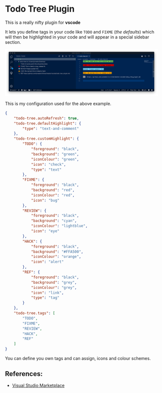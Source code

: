 # Todo Tree Plugin

This is a really nifty plugin for **vscode**

It lets you define tags in your code like `TODO` and `FIXME` (_the defaults_) which will then be highlighted in your code and will appear in a special sidebar section.

![Todo Tree screenshot example](todo-tree.png)

This is my configuration used for the above example.

```json
{
    "todo-tree.autoRefresh": true,
    "todo-tree.defaultHighlight": {
        "type": "text-and-comment"
    },
    "todo-tree.customHighlight": {
        "TODO": {
            "foreground": "black",
            "background": "green",
            "iconColour": "green",
            "icon": "check",
            "type": "text"
        },
        "FIXME": {
            "foreground": "black",
            "background": "red",
            "iconColour": "red",
            "icon": "bug"
        },
        "REVIEW": {
            "foreground": "black",
            "background": "cyan",
            "iconColour": "lightblue",
            "icon": "eye"
        },
        "HACK": {
            "foreground": "black",
            "background": "#FFA500",
            "iconColour": "orange",
            "icon": "alert"
        },
        "REF": {
            "foreground": "black",
            "background": "grey",
            "iconColour": "grey",
            "icon": "link",
            "type": "tag"
        }
    },
    "todo-tree.tags": [
        "TODO",
        "FIXME",
        "REVIEW",
        "HACK",
        "REF"
    ]
}
```

You can define you own tags and can assign, icons and colour schemes.

## References:

- [Visual Studio Marketplace](https://marketplace.visualstudio.com/items?itemName=Gruntfuggly.todo-tree)
